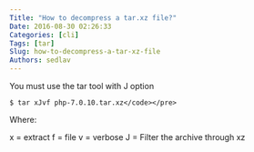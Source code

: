 ```yaml
---
Title: "How to decompress a tar.xz file?"
Date: 2016-08-30 02:26:33
Categories: [cli]
Tags: [tar]
Slug: how-to-decompress-a-tar-xz-file
Authors: sedlav
---
```


You must use the tar tool with J option

```
$ tar xJvf php-7.0.10.tar.xz</code></pre>
```

Where:

x = extract
f = file
v = verbose
J = Filter the archive through xz
